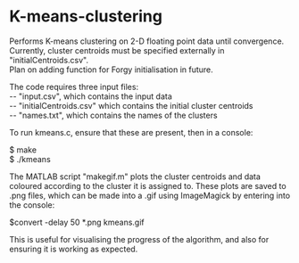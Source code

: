 K-means-clustering
==================

Performs K-means clustering on 2-D floating point data until convergence.  
Currently, cluster centroids must be specified externally in "initialCentroids.csv".  
Plan on adding function for Forgy initialisation in future.

The code requires three input files:  
-- "input.csv", which contains the input data  
-- "initialCentroids.csv" which contains the initial cluster centroids  
-- "names.txt", which contains the names of the clusters  


To run kmeans.c, ensure that these are present, then in a console:

$ make  
$ ./kmeans


The MATLAB script "makegif.m" plots the cluster centroids and data
coloured according to the cluster it is assigned to.  These plots are
saved to .png files, which can be made into a .gif using ImageMagick by
entering into the console:

$convert -delay 50 *.png kmeans.gif

This is useful for visualising the progress of the algorithm, and also
for ensuring it is working as expected.
